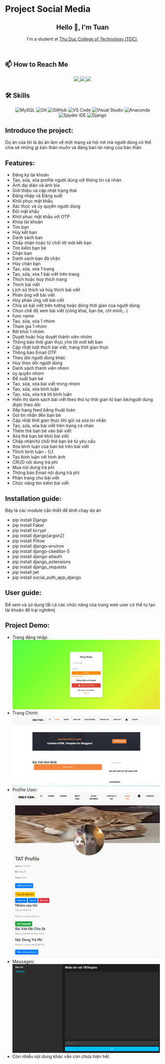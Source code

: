 # Project Social Media

<h2 align="center">Hello 👋, I'm Tuan</h2>

<p align="center">
  I'm a student at <a href="https://el.tdc.edu.vn/" target="_blank">Thu Duc College of Technology (TDC)</a>.
</p>

<br />

## 📫 How to Reach Me

<p align="center">
  <a href="https://www.facebook.com/profile.php?id=100045664062141&mibextid=ZbWKwL" alt="Facebook" target="_blank">
    <img src="https://img.icons8.com/fluent/48/000000/facebook-new.png" />
  </a> 
  <a href="https://github.com/TAT2511" alt="GitHub" target="_blank">
    <img src="https://img.icons8.com/fluent/48/000000/github.png"/>
  </a> 
  <a href="mailto:trananhtuan.tdc.2223@gmail.com" alt="Email" target="_blank">
    <img src="https://img.icons8.com/fluent/48/000000/mailing.png"/>
  </a>
</p>

## 🛠️ Skills

<p align="center">
  <img src="https://img.icons8.com/color/48/000000/mysql-logo.png" alt="MySQL"/>
  <img src="https://img.icons8.com/color/48/000000/git.png" alt="Git"/>
  <img src="https://img.icons8.com/color/48/000000/github-2.png" alt="GitHub"/>
  <img src="https://img.icons8.com/color/48/000000/visual-studio-code-2019.png" alt="VS Code"/>
  <img src="https://img.icons8.com/color/48/null/visual-studio--v2.png" alt="Visual Studio"/>
  <img src="https://img.icons8.com/dusk/48/000000/anaconda.png" alt="Anaconda"/>
  <img src="https://img.icons8.com/fluent/48/000000/spyder-ide.png" alt="Spyder IDE"/>
  <img src="https://img.icons8.com/color/48/000000/django.png" alt="Django"/>
</p>

## Introduce the project:
<p>
Dự án của tôi là dự án làm về một mạng xã hội nơi mà người dùng có thể chia sẽ những gì bản thân muốn và đăng bán tài năng của bản thân
</p>

## Features:
- Đăng ký tài khoản
- Tạo, sửa, xóa profile người dùng với thông tin cá nhân
- Ảnh đại diện và ảnh bìa
- Giới thiệu và cập nhật trạng thái
- Đăng nhập và Đăng xuất
- Khôi phục mật khẩu
- Xác thực và ủy quyền người dùng
- Đổi mật khẩu
- Khôi phục mật khẩu với OTP
- Khóa tài khoản
- Tìm bạn
- Hủy kết bạn
- Danh sách bạn
- Chấp nhận hoặc từ chối lời mời kết bạn
- Tìm kiếm bạn bè
- Chặn bạn
- Danh sách bạn đã chặn
- Hủy chặn bạn
- Tạo, sửa, xóa 1 trang
- Tạo, sửa, xóa 1 bài viết trên trang
- Thích hoặc hủy thích trang
- Thích bài viết
- Lịch sử thích và hủy thích bài viết
- Phản ứng với bài viết
- Hủy phản ứng với bài viết
- Chia sẻ bài viết trên tường hoặc dòng thời gian của người dùng
- Chọn chế độ xem bài viết (công khai, bạn bè, chỉ mình,..)
- func name
- Tạo, sửa, xóa 1 nhóm
- Tham gia 1 nhóm
- Rời khỏi 1 nhóm
- Duyệt hoặc hủy duyệt thành viên nhóm
- Thông báo thời gian thực cho lời mời kết bạn
- Cập nhật lượt thích bài viết, trang thời gian thực
- Thông báo Email OTP 
- Theo dõi người dùng khác
- Hủy theo dõi người dùng
- Danh sách thành viên nhóm
- ủy quyền nhóm
- Đề xuất bạn bè
- Tạo, sửa, xóa bài viết trong nhóm
- Tạo, sửa, xóa bình luận
- Tạo, sửa, xóa trả lời bình luận
- Hiển thị danh sách bài viết theo thứ tự thời gian từ bạn bè/người dùng được theo dõi
- Xếp hạng feed bằng thuật toán
- Gửi tin nhắn đến bạn bè
- Cập nhật thời gian thực khi gửi và xóa tin nhắn
- Tạo, sửa, xóa bài viết trên trang cá nhân
- Thêm thẻ bạn bè vào bài viết
- Xóa thẻ bạn bè khỏi bài viết
- Chấp nhận/từ chối thẻ bạn bè từ yêu cầu
- Xóa bình luận của bạn bè trên bài viết
- Thích bình luận - 0,1
- Tạo bình luận với hình ảnh
- CRUD nội dung trả phí
- Mua nội dung trả phí
- Thông báo Email nội dung trả phí  
- Phân trang cho bài viết
- Chức năng tìm kiếm bài viết

## Installation guide:
<p>Đây là các module cần thiết để khởi chạy dự án</p>

- pip install Django
- pip install Faker
- pip install bcrypt
- pip install django[argon2] 
- pip install Pillow
- pip install django-environ
- pip install django-ckeditor-5
- pip install django-allauth
- pip install django_extensions
- pip install django_requests
- pip install jwt
- pip install social_auth_app_django

## User guide:
<p>Để xem và sử dụng tất cả các chức năng của trang web user có thể tự tạo tài khoản để trại nghiêmj</p>

## Project Demo:
- Trang đăng nhập:
![Trang Chủ](ReadMe/Login.png)
- Trang Chính:
![Trang Chủ](ReadMe/Index.png)
- Profile User:
![Trang Chủ](ReadMe/Profile.png)
- Messages:
![Trang Chủ](ReadMe/Messages.png)
- Còn nhiều nội dung khác vẫn còn chưa hiện hết.

